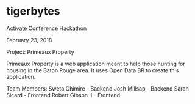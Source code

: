 # tigerbytes
Activate Conference Hackathon

February 23, 2018

Project: Primeaux Property

Primeaux Property is a web application meant to help those hunting for housing in the Baton Rouge area. It uses Open Data BR to create this application.

Team Members: 
Sweta Ghimire - Backend
Josh Millsap - Backend
Sarah Sicard - Frontend
Robert Gibson II - Frontend
